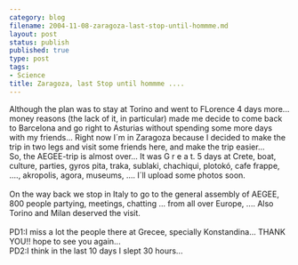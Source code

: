 ```yaml
--- 
category: blog
filename: 2004-11-08-zaragoza-last-stop-until-hommme.md
layout: post
status: publish
published: true
type: post
tags: 
- Science
title: Zaragoza, last Stop until hommme ....
---
```

Although the plan was to stay at Torino and went to FLorence 4 days more... money reasons (the lack of it, in particular) made me decide to come back to Barcelona and go right to Asturias without spending some more days with my friends... Right now I´m in Zaragoza because I decided to make the trip in two legs and visit some friends here, and make the trip easier...
<br />So, the AEGEE-trip is almost over... It was G r e a t. 5 days at Crete, boat, culture, parties, gyros pita, traka, sublaki, chachiqui, plotokó, cafe frappe, ...., akropolis, agora, museums, .... I´ll upload some photos soon.
<br />
<br />On the way back we stop in Italy to go to the general assembly of AEGEE, 800 people partying, meetings, chatting ... from all over Europe, .... Also Torino and Milan deserved the visit.
<br />
<br />PD1:I miss a lot the people there at Grecee, specially Konstandina... THANK YOU!! hope to see you again...
<br />PD2:I think in the last 10 days I slept 30 hours...
<br />
<br />
